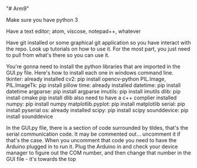 "# Arm9"

Make sure you have python 3

Have a text editor; atom, viscose, notepad++, whatever

Have git installed or some graphical git application so you have interact with the repo. Look up tutorials on how to use it. For the most part, you just need to pull from what's there so you can use it.

You're gonna need to install the python libraries that are imported in the GUI.py file. Here's how to install each one in windows command line.
  tkinter: already installed
  cv2: pip install opencv-python
  PIL.Image, PIL.ImageTk: pip install pillow
  time: already installed
  datetime: pip install datetime
  argparse: pip install argparse
  imutils: pip install imutils
  dlib:
    pip install cmake
    pip install dlib
    also need to have a c++ complier installed
  numpy: pip install numpy
  matplotlib.pyplot: pip install matplotlib
  serial: pip install pyserial
  os: already installed
  scipy: pip install scipy
  sounddevice: pip install sounddevice

In the GUI.py file, there is a section of code surrounded by tildes, that's the serial communication code. It may be commented out... uncomment it if that's the case.
When you uncomment that code you need to have the Arduino plugged in to run it. Plug the Arduino in and check your device manager to figure out the COM number, and then change that number in the GUI file - it's towards the top
